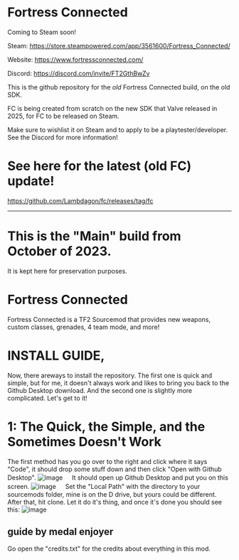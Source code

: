# **Fortress Connected**

Coming to Steam soon!

Steam:
https://store.steampowered.com/app/3561600/Fortress_Connected/

Website:
https://www.fortressconnected.com/

Discord:
https://discord.com/invite/FT2GthBwZv

This is the github repository for the *old* Fortress Connected build, on the old SDK. 

FC is being created from scratch on the new SDK that Valve released in 2025, for FC to be released on Steam.

Make sure to wishlist it on Steam and to apply to be a playtester/developer. See the Discord for more information!

# See here for the latest (old FC) update!

https://github.com/Lambdagon/fc/releases/tag/fc

---

# This is the "Main" build from October of 2023. 

It is kept here for preservation purposes. 

# Fortress Connected

Fortress Connected is a TF2 Sourcemod that provides new weapons, custom classes, grenades, 4 team mode, and more!

# INSTALL GUIDE,
Now, there areways to install the repository. The first one is quick and simple, but for me, it doesn't always work and likes to bring you back to the Github Desktop download. And the second one is slightly more complicated. Let's get to it!

# 1: The Quick, the Simple, and the Sometimes Doesn't Work

The first method has you go over to the right and click where it says "Code", it should drop some stuff down and then click "Open with Github Desktop".
![image](https://github.com/user-attachments/assets/d039e48f-dc33-41b2-80b4-90c867568c11)
ㅤ
It should open up Github Desktop and put you on this screen.
![image](https://github.com/user-attachments/assets/692233cc-284d-4c6d-896e-934d4922db28)
ㅤ
Set the "Local Path" with the directory to your sourcemods folder, mine is on the D drive, but yours could be different. After that, hit clone. Let it do it's thing, and once it's done you should see this:
![image](https://github.com/user-attachments/assets/9e415e49-5bb7-4343-8c16-0458d1943c63)

guide by medal enjoyer
----------------------------------
Go open the "credits.txt" for the credits about everything in this mod.
